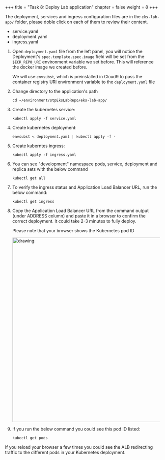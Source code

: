 +++ 
title = "Task 8: Deploy Lab application" 
chapter = false 
weight = 8 
+++



The deployment, services and ingress configuration files are in the ```eks-lab-app/``` folder, please doble click on each of them to review their content.

- service.yaml
- deployment.yaml
- ingress.yaml

1. Open ```deployment.yaml``` file from the left panel, you will notice the Deployment's ```spec.template.spec.image``` field will be set from the ```$ECR_REPO_URI``` environment variable we set before. This will reference the docker image we created before.

	We will use ```envsubst```, which is preinstalled in Cloud9 to pass the container registry URI environment variable to the ```deployment.yaml``` file

1. Change directory to the application's path

	```
	cd ~/environment/stpEksLabRepo/eks-lab-app/
	```

1. Create the kubernetes service:

	```
	kubectl apply -f service.yaml
	```

1. Create kubernetes deployment:

	```
	envsubst < deployment.yaml | kubectl apply -f -
	```

1. Create kuberntes ingress:

	```
	kubectl apply -f ingress.yaml
	```

1. You can see "development" namespace pods, service, deployment and replica sets with the below command

	```
	kubectl get all
	```

1. To verify the ingress status and Application Load Balancer URL, run the below command:

	```
	kubectl get ingress
	```

1. Copy the Application Load Balancer URL from the command output (under ADDRESS column) and paste it in a browser to confirm the correct deployment. It could take 2-3 minutes to fully deploy.

	Please note that your browser shows the Kubernetes pod ID

	<img src="../readmeFiles/skitch.20.png" alt="drawing" width="600"/>

1. If you run the below command you could see this pod ID listed:

	```
	kubectl get pods
	```

If you reload your browser a few times you could see the ALB redirecting traffic to the different pods in your Kubernetes deployment.

